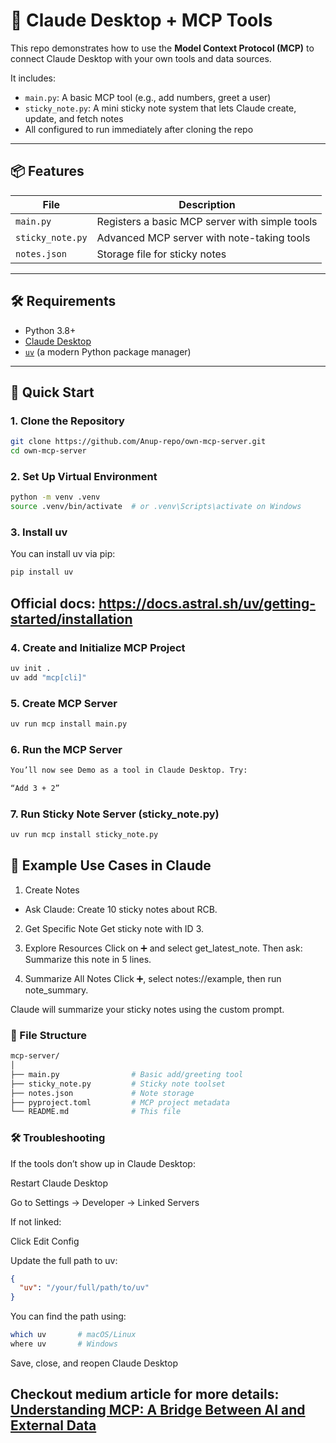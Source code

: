 # 🧠 Claude Desktop + MCP Tools

This repo demonstrates how to use the **Model Context Protocol (MCP)** to connect Claude Desktop with your own tools and data sources.

It includes:
- `main.py`: A basic MCP tool (e.g., add numbers, greet a user)
- `sticky_note.py`: A mini sticky note system that lets Claude create, update, and fetch notes
- All configured to run immediately after cloning the repo

---

## 📦 Features

| File            | Description                                      |
|-----------------|--------------------------------------------------|
| `main.py`       | Registers a basic MCP server with simple tools   |
| `sticky_note.py`| Advanced MCP server with note-taking tools       |
| `notes.json`    | Storage file for sticky notes                    |

---

## 🛠 Requirements

- Python 3.8+
- [Claude Desktop](https://www.anthropic.com/)
- [`uv`](https://docs.astral.sh/uv/getting-started/installation/) (a modern Python package manager)

---

## 🚀 Quick Start

### 1. Clone the Repository

```bash
git clone https://github.com/Anup-repo/own-mcp-server.git
cd own-mcp-server
```

### 2. Set Up Virtual Environment

```bash
python -m venv .venv
source .venv/bin/activate  # or .venv\Scripts\activate on Windows
```
### 3. Install uv

You can install uv via pip:

```bash
pip install uv
```
## Official docs: https://docs.astral.sh/uv/getting-started/installation

### 4. Create and Initialize MCP Project

```bash
uv init .
uv add "mcp[cli]"
```

### 5. Create MCP Server

```bash
uv run mcp install main.py
```

### 6. Run the MCP Server

```bash
You’ll now see Demo as a tool in Claude Desktop. Try:

“Add 3 + 2”
```
### 7. Run Sticky Note Server (sticky_note.py)

```bash
uv run mcp install sticky_note.py
```

## 🧪 Example Use Cases in Claude

1. Create Notes

* Ask Claude:
    Create 10 sticky notes about RCB.


2. Get Specific Note
Get sticky note with ID 3.

3. Explore Resources
Click on ➕ and select get_latest_note.
Then ask: Summarize this note in 5 lines.

4. Summarize All Notes
Click ➕, select notes://example, then run note_summary.

Claude will summarize your sticky notes using the custom prompt.

### 🧱 File Structure
```bash
mcp-server/
│
├── main.py                # Basic add/greeting tool
├── sticky_note.py         # Sticky note toolset
├── notes.json             # Note storage
├── pyproject.toml         # MCP project metadata
└── README.md              # This file
```

### 🛠 Troubleshooting
If the tools don’t show up in Claude Desktop:

Restart Claude Desktop

Go to Settings → Developer → Linked Servers

If not linked:

Click Edit Config

Update the full path to uv:

```json
{
  "uv": "/your/full/path/to/uv"
}
```

You can find the path using:

```bash
which uv       # macOS/Linux
where uv       # Windows
```

Save, close, and reopen Claude Desktop

## Checkout medium article for more details: [Understanding MCP: A Bridge Between AI and External Data](https://medium.com/@anupbal321/understanding-mcp-a-bridge-between-ai-and-external-data-5f37efccbe73)